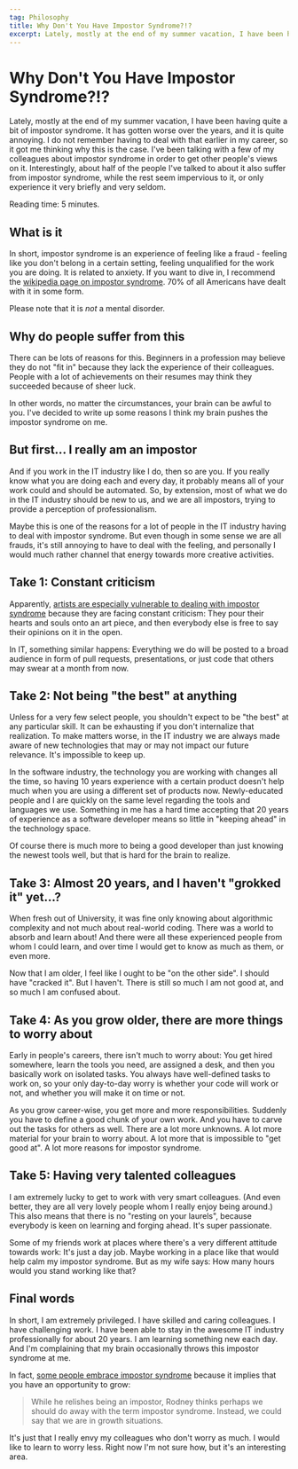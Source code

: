 ```yaml
---
tag: Philosophy
title: Why Don't You Have Impostor Syndrome?!?
excerpt: Lately, mostly at the end of my summer vacation, I have been having quite a bit of impostor syndrome. It has gotten worse over the years, and it is quite annoying. I do not remember having to deal with that earlier in my career, so it got me thinking why this is the case. I've been talking with a few of my colleagues about impostor syndrome in order to get other people's views on it. Interestingly, about half of the people I've talked to about it also suffer from impostor syndrome, while the rest seem impervious to it, or only experience it very briefly and very seldom.
---
```

# Why Don't You Have Impostor Syndrome?!?
Lately, mostly at the end of my summer vacation, I have been having quite a bit of impostor syndrome. It has gotten worse over the years, and it is quite annoying. I do not remember having to deal with that earlier in my career, so it got me thinking why this is the case. I've been talking with a few of my colleagues about impostor syndrome in order to get other people's views on it. Interestingly, about half of the people I've talked to about it also suffer from impostor syndrome, while the rest seem impervious to it, or only experience it very briefly and very seldom.

Reading time: 5 minutes.

## What is it
In short, impostor syndrome is an experience of feeling like a fraud - feeling like you don't belong in a certain setting, feeling unqualified for the work you are doing. It is related to anxiety. If you want to dive in, I recommend the [wikipedia page on impostor syndrome](https://en.wikipedia.org/wiki/Impostor_syndrome). 70% of all Americans have dealt with it in some form.

Please note that it is *not* a mental disorder.

## Why do people suffer from this 
There can be lots of reasons for this. Beginners in a profession may believe they do not "fit in" because they lack the experience of their colleagues. People with a lot of achievements on their resumes may think they succeeded because of sheer luck.

In other words, no matter the circumstances, your brain can be awful to you. I've decided to write up some reasons I think my brain pushes the impostor syndrome on me.

## But first... I really am an impostor
And if you work in the IT industry like I do, then so are you. If you really know what you are doing each and every day, it probably means all of your work could and should be automated. So, by extension, most of what we do in the IT industry should be new to us, and we are all impostors, trying to provide a perception of professionalism.

Maybe this is one of the reasons for a lot of people in the IT industry having to deal with impostor syndrome. But even though in some sense we are all frauds, it's still annoying to have to deal with the feeling, and personally I would much rather channel that energy towards more creative activities.

## Take 1: Constant criticism
Apparently, [artists are especially vulnerable to dealing with impostor syndrome](https://www.youtube.com/watch?v=whyUPLJZljE) because they are facing constant criticism: They pour their hearts and souls onto an art piece, and then everybody else is free to say their opinions on it in the open.

In IT, something similar happens: Everything we do will be posted to a broad audience in form of pull requests, presentations, or just code that others may swear at a month from now.

## Take 2: Not being "the best" at anything
Unless for a very few select people, you shouldn't expect to be "the best" at any particular skill. It can be exhausting if you don't internalize that realization. To make matters worse, in the IT industry we are always made aware of new technologies that may or may not impact our future relevance. It's impossible to keep up.

In the software industry, the technology you are working with changes all the time, so having 10 years experience with a certain product doesn't help much when you are using a different set of products now. Newly-educated people and I are quickly on the same level regarding the tools and languages we use. Something in me has a hard time accepting that 20 years of experience as a software developer means so little in "keeping ahead" in the technology space.

Of course there is much more to being a good developer than just knowing the newest tools well, but that is hard for the brain to realize.

## Take 3: Almost 20 years, and I haven't "grokked it" yet...?
When fresh out of University, it was fine only knowing about algorithmic complexity and not much about real-world coding. There was a world to absorb and learn about! And there were all these experienced people from whom I could learn, and over time I would get to know as much as them, or even more.

Now that I am older, I feel like I ought to be "on the other side". I should have "cracked it". But I haven't. There is still so much I am not good at, and so much I am confused about.

## Take 4: As you grow older, there are more things to worry about
Early in people's careers, there isn't much to worry about: You get hired somewhere, learn the tools you need, are assigned a desk, and then you basically work on isolated tasks. You always have well-defined tasks to work on, so your only day-to-day worry is whether your code will work or not, and whether you will make it on time or not.

As you grow career-wise, you get more and more responsibilities. Suddenly you have to define a good chunk of your own work. And you have to carve out the tasks for others as well. There are a lot more unknowns. A lot more material for your brain to worry about. A lot more that is impossible to "get good at". A lot more reasons for impostor syndrome.

## Take 5: Having very talented colleagues
I am extremely lucky to get to work with very smart colleagues. (And even better, they are all very lovely people whom I really enjoy being around.) This also means that there is no "resting on your laurels", because everybody is keen on learning and forging ahead. It's super passionate.

Some of my friends work at places where there's a very different attitude towards work: It's just a day job. Maybe working in a place like that would help calm my impostor syndrome. But as my wife says: How many hours would you stand working like that?

## Final words
In short, I am extremely privileged. I have skilled and caring colleagues. I have challenging work. I have been able to stay in the awesome IT industry professionally for about 20 years. I am learning something new each day. And I'm complaining that my brain occasionally throws this impostor syndrome at me.

In fact, [some people embrace impostor syndrome](https://www.pluralsight.com/blog/teams/vias-rodney-cox-talks-impostor-syndrome-and-team-building) because it implies that you have an opportunity to grow:
> While he relishes being an impostor, Rodney thinks perhaps we should do away with the term impostor syndrome. Instead, we could say that we are in growth situations.

It's just that I really envy my colleagues who don't worry as much. I would like to learn to worry less. Right now I'm not sure how, but it's an interesting area.